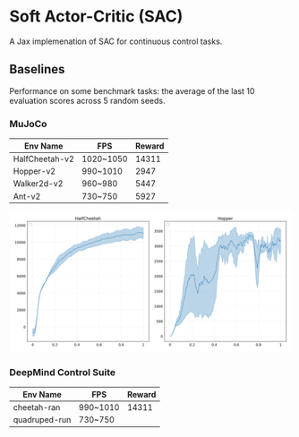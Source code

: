 # Soft Actor-Critic (SAC)

A Jax implemenation of SAC for continuous control tasks.

## Baselines

Performance on some benchmark tasks: the average of the last 10 evaluation scores across 5 random seeds.

### MuJoCo


|     Env Name    |     FPS     |  Reward  |
|-----------------|-------------|----------|
|  HalfCheetah-v2 |  1020~1050  |  14311   |
|  Hopper-v2      |  990~1010   |   2947   |
|  Walker2d-v2    |  960~980    |   5447   |
|  Ant-v2         |  730~750    |   5927   |

![](imgs/sac.png)

### DeepMind Control Suite

|     Env Name    |     FPS     |  Reward  |
|-----------------|-------------|----------|
|  cheetah-ran    |  990~1010   |  14311   |
|  quadruped-run  |  730~750    |          | 
